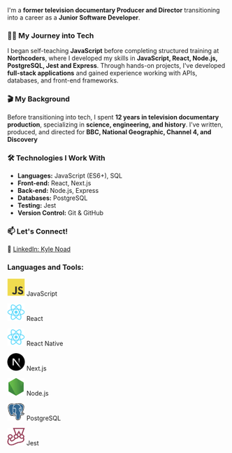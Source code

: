 I'm a **former television documentary Producer and Director** transitioning into a career as a **Junior Software Developer**.

### 👨‍💻 My Journey into Tech  
I began self-teaching **JavaScript** before completing structured training at **Northcoders**, where I developed my skills in **JavaScript, React, Node.js, PostgreSQL, Jest and Express**. Through hands-on projects, I've developed **full-stack applications** and gained experience working with APIs, databases, and front-end frameworks.  

### 🎬 My Background  
Before transitioning into tech, I spent **12 years in television documentary production**, specializing in **science, engineering, and history**. I’ve written, produced, and directed for **BBC, National Geographic, Channel 4, and Discovery**

### 🛠️ Technologies I Work With  
- **Languages:** JavaScript (ES6+), SQL  
- **Front-end:** React, Next.js
- **Back-end:** Node.js, Express
- **Databases:** PostgreSQL  
- **Testing:** Jest  
- **Version Control:** Git & GitHub  

### 📫 Let's Connect!  
🔗 [LinkedIn: Kyle Noad](https://www.linkedin.com/in/kyle-noad-09771282/)


### Languages and Tools:
<img src="https://raw.githubusercontent.com/devicons/devicon/master/icons/javascript/javascript-original.svg" alt="JavaScript" width="40" height="40"/> JavaScript

<img src="https://raw.githubusercontent.com/devicons/devicon/master/icons/react/react-original.svg" alt="React" width="40" height="40"/> React

<img src="https://raw.githubusercontent.com/devicons/devicon/master/icons/react/react-original.svg" alt="React Native" width="40" height="40"/> React Native

<img src="https://raw.githubusercontent.com/devicons/devicon/master/icons/nextjs/nextjs-original.svg" alt="Next.js" width="40" height="40"/> Next.js

<img src="https://raw.githubusercontent.com/devicons/devicon/master/icons/nodejs/nodejs-original.svg" alt="Node.js" width="40" height="40"/> Node.js

<img src="https://raw.githubusercontent.com/devicons/devicon/master/icons/postgresql/postgresql-original.svg" alt="PostgreSQL" width="40" height="40"/> PostgreSQL

<img src="https://raw.githubusercontent.com/devicons/devicon/master/icons/jest/jest-plain.svg" alt="Jest" width="40" height="40"/> Jest

